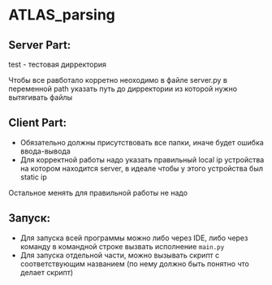 # ATLAS_parsing

## Server Part:

test - тестовая дирректория 

Чтобы все равботало корретно неоходимо в файле server.py в переменной path указать путь до дирректории из которой нужно вытягивать файлы

## Client Part:

+ Обязательно должны присутствовать все папки, иначе будет ошибка ввода-вывода
+ Для корректной работы надо указать правильный local ip устройства на котором находится server, в идеале чтобы у этого устройства был static ip

Остальное менять для правильной работы не надо

## Запуск:

+ Для запуска всей программы можно либо через IDE, либо через команду в командной строке вызвать исполнение `main.py`
+ Для запуска отдельной части, можно вызывать скрипт с соответствующим названием (по нему должно быть понятно что делает скрипт)
  
